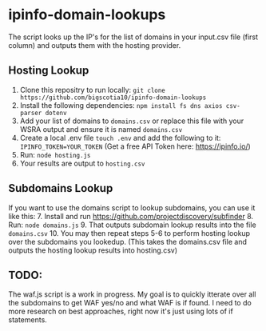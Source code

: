 # ipinfo-domain-lookups

The script looks up the IP's for the list of domains in your input.csv file (first column) and outputs them with the hosting provider.

## Hosting Lookup
1. Clone this repositry to run locally: ```git clone https://github.com/bigscotia10/ipinfo-domain-lookups```
2. Install the following dependencies: ```npm install fs dns axios csv-parser dotenv```
3. Add your list of domains to ```domains.csv``` or replace this file with your WSRA output and ensure it is named ```domains.csv``` 
4. Create a local .env file ```touch .env``` and add the following to it: ```IPINFO_TOKEN=YOUR_TOKEN``` (Get a free API Token here: https://ipinfo.io/)
5. Run: ```node hosting.js```
6. Your results are output to ```hosting.csv```

## Subdomains Lookup
If you want to use the domains script to lookup subdomains, you can use it like this:
7. Install and run https://github.com/projectdiscovery/subfinder
8. Run: ```node domains.js```
9. That outputs subdomain lookup results into the file ```domains.csv```
10. You may then repeat steps 5-6 to perform hosting lookup over the subdomains you lookedup. (This takes the domains.csv file and outputs the hosting lookup results into hosting.csv)

## TODO:
The waf.js script is a work in progress. My goal is to quickly itterate over all the subdomains to get WAF yes/no and what WAF is if found. I need to do more research on best approaches, right now it's just using lots of if statements.
